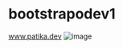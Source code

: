 # bootstrapodev1
www.patika.dev
![image](https://user-images.githubusercontent.com/105206130/185765827-d9be941a-6895-42bb-a2d7-656255fda4ed.png)
